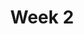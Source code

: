 ---
    title: Week 2
    weekNumber: 2
    days:
      - date: 2021-9-27
        events:
          "**2**{: .label .label-gray } Association and Causation, Basic Python and Jupyter Notebooks":
      - date: 2021-9-29
        events:
          "**3**{: .label .label-gray } Expressions and Data Types":
      - date: 2021-10-1
        events:
          "**4**{: .label .label-gray } Arrays and DataFrames":
---